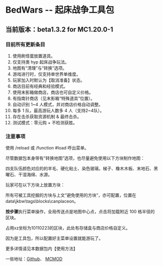 # BedWars -- 起床战争工具包
## 当前版本：beta1.3.2 for MC1.20.0-1
### 目前所有更新条目

1. 使用刷怪蛋放置道具。
1. 仅支持类 hyp 起床战争玩法。
1. 地图有“清理”与“转换”选项。
1. 游戏进行时，仅支持单世界单维度。
1. 玩家加入时默认为【取消准备】状态。
1. 商店目前有经典和经验模式。
1. 使用末影箱做商店，商店也可自定义价格。
1. 有指南针商店（见末影箱“特殊道具”位置）。
1. 自动识别 1~4 人模式，并对商店价格自动调整。
1. 每多 1 队，最高游玩人数多 4 人（支持2~4队）。
1. 存在击杀获取资源机制 & 最终击杀。
1. 测试模式：零元购 + 不检测获胜。

### 注意事项

使用 /reload 或 /function #load 呼出菜单。

尽管数据包本身带有“转换地图”选项，也尽量避免使用以下方块制作地图：

四支队伍颜色对应的的羊毛、硬化粘土、染色玻璃，梯子、橡木木板、末地石、黑曜石、干湿海绵、水源。

玩家可在以下方块上放置方块：

所有可被工具挖掘的方块与上文“避免使用的方块”，亦可配置，位置在data\jkbw\tags\blocks\canplaceon。

**按步骤**执行菜单操作，全局传送点是地图中心点，点击将加载附近 100 格半径的区块。

占用xz坐标为10110223的区块，此处有存储盒与商店价格自定义。

因为是工具包，所以配置好主菜单设置就能游玩了。

更多详情请见本数据包内【使用方法】

一些地址：[Github]、 [MCMOD]

[Github]: https://github.com/JesKi13567/BedWars
[MCMOD]: https://www.mcmod.cn/class/10014.html